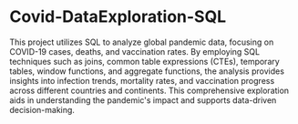 # Covid-DataExploration-SQL
This project utilizes SQL to analyze global pandemic data, focusing on COVID-19 cases, deaths, and vaccination rates. By employing SQL techniques such as joins, common table expressions (CTEs), temporary tables, window functions, and aggregate functions, the analysis provides insights into infection trends, mortality rates, and vaccination progress across different countries and continents. This comprehensive exploration aids in understanding the pandemic's impact and supports data-driven decision-making.
